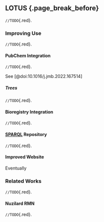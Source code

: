 ## LOTUS {.page_break_before}

`//TODO`{.red}.

### Improving Use

`//TODO`{.red}.

#### PubChem Integration

`//TODO`{.red}.

See [@doi:10.1016/j.jmb.2022.167514]

##### Trees

`//TODO`{.red}.

#### Bioregistry Integration

`//TODO`{.red}.

#### [SPARQL](#sparql) Repository

`//TODO`{.red}.

#### Improved Website

Eventually

### Related Works

`//TODO`{.red}.

#### Nuzilard RMN

`//TODO`{.red}.
